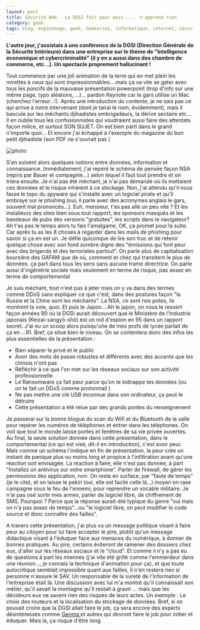 ```yaml
---
layout: post
title: Sécurité Web - La DGSI fait peur mais .... n'apprend rien
category: geek
tags: blog, espionnage, geek, Geekeries, informatique, internet, sécurité, web
---
```


**L'autre jour, j'assistais à une conférence de la DGSI (Direction Générale de la Sécurité Intérieure) dans une entreprise sur le thème de "Intelligence économique et cybercriminalité" (il y en a aussi dans des chambre de commerce, etc...). Un spectacle proprement hallucinant !**

Tout commence par une joli animation de la terre qui en met plein les mirettes à ceux qui sont impressionnables....mais ça va vite se gater avec tous les poncifs de la mauvaise présentation powerpoint (trop d'info sur une même page, typo aléatoire, ...)... pardon Keynote car le gars utilise un Mac (cherchez l'erreur...!). Après une introduction du contexte, je ne sais pas ce qui arrive à notre intervenant (dont je tairai le nom, évidemment), mais il bascule sur les méchants djihadistes embrigadeurs, la dérive sectaire etc.... Il en oublie tous les confusionnistes qui voudraient aussi faire des attentats façon milice, et surtout SON SUJET. On est bien parti dans le grand n'importe quoi... Et encore j'ai échappé à l'exemple du magazine du bon petit djihadiste (son PDF ne s'ouvrait pas )

![photo](https://cheziceman.files.wordpress.com/2016/01/dgsi.png)

S'en suivent alors quelques notions entre données, information et connaissance. Immédiatement, j'ai repéré le schéma de pensée façon NSA (repris par Bauer et compagnie...) selon lequel il faut tout prendre et on triera ensuite. Je n'ai pas été méchant, je n'ai pas demandé où ils mettaient ces données et le risque inhérent à ce stockage. Non, j'ai attendu qu'il nous fasse le topo du spyware qui s'installe avec un logiciel pirate et qu'il embraye sur le phishing (oui, il parle avec des acronymes anglais le gars, souvent mal prononcés...). Euh, monsieur, t'es pas allé un peu vite ? Et les installeurs des sites bien sous tout rapport, les sponsors masqués et les bandeaux de pubs des versions "gratuites", les scripts dans le navigateur? Ah t'as pas le temps alors tu fais l'amalgame, OK, ça promet pour la suite. Car après tu as les 8 choses à regarder dans les mails de phishing pour savoir si ça en est un. Je défie quiconque de lire son truc et de retenir quelque chose avec son fond sombre digne des "émissions qui font peur avec des brigands et des terroristes partout". On parle plus de capitalisation boursière des GAFAM que de où, comment et chez qui transitent le plus de données. ça part dans tous les sens sans aucune trame directrice. On parle aussi d'ingéniérie sociale mais seulement en terme de risque, pas assez en terme de comportemental

Je suis méchant, tout n'est pas à jeter mais on y va dans des termes comme DDoS sans expliquer ce que c'est, dans des postures façon "la Russie et la Chine sont les méchants". La NSA, ce sont nos potes, ils montrent la voie, quoi. Et puis le Japon....Ah le japon, on nous le ressert façon années 90 où la DGSI aurait découvert que le Ministère de l'Industrie japonais (Keizai-sangyō-shō) est un nid d'espion en 95 dans un rapport secret. J'ai eu un scoop alors puisqu'une de mes profs de lycée parlait de ça en ...91. Bref, ça situe bien le niveau. On se contentera donc des infos les plus essentielles de la présentation :

* Bien séparer le privé et le public
* Avoir des mots de passe robustes et différents avec des accents que les chinois n'ont pas
* Réfléchir à ce que l'on met sur les réseaux sociaux sur son activité professionnelle
* Le Ransomware ça fait peur parce qu'on te kidnappe tes données (ou on te fait un DDoS comme protonmail )
* Ne pas mettre une clé USB inconnue dans son ordinateur, ça peut le détruire
* Cette présentation a été relue par des grands pontes du renseignement

Je passerai sur la bonne blogue du scan du Wifi et du Bluetooth de la salle pour repérer les numéros de téléphones et entrer dans les téléphones. On voit que tout le monde laisse portes et fenêtres de sa vie privée ouvertes. Au final, la seule solution donnée dans cette présentation, dans le comportemental (ce qui est visé, dit-il en introduction), c'est avoir peur. Mais comme un schéma l'indique en fin de présentation, la peur crée un instant de panique plus ou moins long et propice à l'infiltration avant qu'une réaction soit envisagée. La réaction à faire, elle n'est pas donnée, à part "Installez un antivirus sur votre smartphone". Parler de firewall, de gérer les permissions des application, non. On reste en surface, par "faute de temps" (je le cite), et on laisse le pekin (oui, elle est facile celle là...) moyen en rase campagne sous le feu de l'ennemi, pour reprendre un vocable militaire. Je n'ai pas osé sortir mes armes, parler de logiciel libre, de chiffrement de SMS. Pourquoi ? Parce que la réponse aurait-été typique du genre "oui mais on n'a pas assez de temps"...ou "le logiciel libre, on peut modifier le code source et donc connaître des failles".

A travers cette présentation, j'ai plus vu un message politique visant à faire peur au citoyen pour lui faire accepter le pire, plutôt qu'un message didactique visant à l'éduquer face aux menaces du numérique, à donner de bonnes pratiques. Au pire, certains éviteront de ramener des dossiers chez eux, d'aller sur les réseaux sociaux et le "cloud". Et comme il n'y a pas eu de questions à part les miennes (j'ai vite été grillé comme l'emmerdeur dans une réunion..., je connais la technique d'animation pour ça), et que toute autocritique semblait impossible quant aux failles, il n'en restera rien si personne n'assure le SAV. Un responsable de la sureté de l'information de l'entreprise était là. Une discussion avec lui m'a montré qu'il connaissait son métier, qu'il savait la montagne qu'il restait à gravir ... mais que les décideurs eux ne savent rien des risques de leurs actes. Un exemple : Le choix des routeurs et la localisation du stockage de données. Bref, si on pouvait croire que la DGSI allait faire le job, ça sera encore des experts désintéressés comme <a href="http://genma.free.fr">Genma </a>et autres qui devront faire le job pour initier et éduquer. Mais là, ça risque d'être long.


